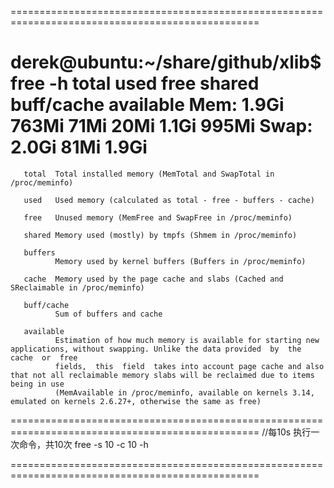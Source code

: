 =================================================================================================

derek@ubuntu:~/share/github/xlib$ free -h
              total        used        free      shared  buff/cache   available
Mem:          1.9Gi       763Mi        71Mi        20Mi       1.1Gi       995Mi
Swap:         2.0Gi        81Mi       1.9Gi
=================================================================================================

       total  Total installed memory (MemTotal and SwapTotal in /proc/meminfo)

       used   Used memory (calculated as total - free - buffers - cache)

       free   Unused memory (MemFree and SwapFree in /proc/meminfo)

       shared Memory used (mostly) by tmpfs (Shmem in /proc/meminfo)

       buffers
              Memory used by kernel buffers (Buffers in /proc/meminfo)

       cache  Memory used by the page cache and slabs (Cached and SReclaimable in /proc/meminfo)

       buff/cache
              Sum of buffers and cache

       available
              Estimation of how much memory is available for starting new applications, without swapping. Unlike the data provided  by  the  cache  or  free
              fields,  this  field  takes into account page cache and also that not all reclaimable memory slabs will be reclaimed due to items being in use
              (MemAvailable in /proc/meminfo, available on kernels 3.14, emulated on kernels 2.6.27+, otherwise the same as free)

=================================================================================================
//每10s 执行一次命令，共10次
free -s 10 -c 10 -h

=================================================================================================
